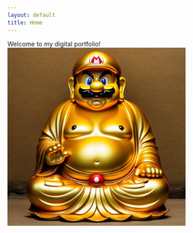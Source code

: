 ```yaml
---
layout: default
title: Home
---
```


Welcome to my digital portfolio!
<img src="./assets/gallery/art/00185-8-Euler_a-juggernautXL_version2-1024x1024.png" width="400" height="auto">
